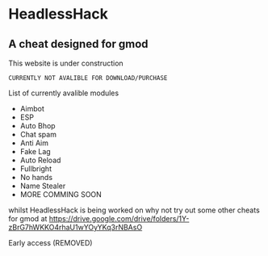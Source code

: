# HeadlessHack
## A cheat designed for gmod

This website is under construction
```
CURRENTLY NOT AVALIBLE FOR DOWNLOAD/PURCHASE
```

List of currently avalible modules
- Aimbot
- ESP
- Auto Bhop
- Chat spam
- Anti Aim
- Fake Lag
- Auto Reload
- Fullbright
- No hands
- Name Stealer
- MORE COMMING SOON

whilst HeadlessHack is being worked on why not try out some other cheats for gmod at https://drive.google.com/drive/folders/1Y-zBrG7hWKKO4rhaU1wYOyYKq3rNBAsO

Early access (REMOVED)
